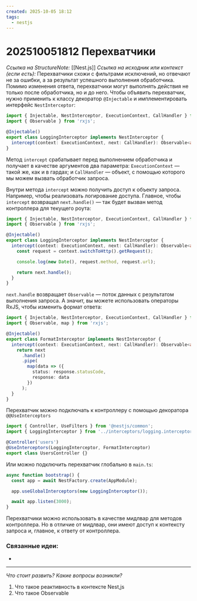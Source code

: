 ```yaml
---
created: 2025-10-05 18:12
tags:
  - nestjs
---
```

# 202510051812 Перехватчики

*Ссылка на StructureNote:* [[Nest.js]]
*Ссылка на исходник или контекст (если есть):*
Перехватчики схожи с фильтрами исключений, но отвечают не за ошибки, а за результат успешного выполнения обработчика. Помимо изменения ответа, перехватчики могут выполнять действия не только после обработчика, но и до него.
Чтобы объявить перехватчик, нужно применить к классу декоратор `@Injectable` и имплементировать интерфейс `NestInterceptor`:

```ts
import { Injectable, NestInterceptor, ExecutionContext, CallHandler } from '@nestjs/common';
import { Observable } from 'rxjs';

@Injectable()
export class LoggingInterceptor implements NestInterceptor {
  intercept(context: ExecutionContext, next: CallHandler): Observable<any> {}
}
```

Метод `intercept` срабатывает перед выполнением обработчика и получает в качестве аргументов два параметра: `ExecutionContext` — такой же, как и в гардах; и `CallHandler` — объект, с помощью которого мы можем вызвать обработчик запроса.

Внутри метода `intercept` можно получить доступ к объекту запроса. Например, чтобы реализовать логирование доступа. Главное, чтобы `intercept` возвращал `next.handle()` — так будет вызван метод контроллера для текущего роута:

```ts
import { Injectable, NestInterceptor, ExecutionContext, CallHandler } from '@nestjs/common';
import { Observable } from 'rxjs';

@Injectable()
export class LoggingInterceptor implements NestInterceptor {
  intercept(context: ExecutionContext, next: CallHandler): Observable<any> {
    const request = context.switchToHttp().getRequest();

    console.log(new Date(), request.method, request.url);

    return next.handle();
  }
}
```

`next.handle` возвращает `Observable` — поток данных с результатом выполнения запроса. А значит, вы можете использовать операторы RxJS, чтобы изменить формат ответа:

```ts
import { Injectable, NestInterceptor, ExecutionContext, CallHandler } from '@nestjs/common';
import { Observable, map } from 'rxjs';

@Injectable()
export class FormatInterceptor implements NestInterceptor {
  intercept(context: ExecutionContext, next: CallHandler): Observable<any> {
    return next
      .handle()
      .pipe(
        map(data => ({
          status: response.statusCode,
          response: data
        })
      );
  }
}
```

Перехватчик можно подключать к контроллеру с помощью декоратора `@@UseInterceptors`

```ts
import { Controller, UseFilters } from '@nestjs/common';
import { LoggingInterceptor } from '../interceptors/logging.interceptor';

@Controller('users')
@UseInterceptors(LoggingInterceptor, FormatInterceptor)
export class UsersController {}
```

Или можно подключить перехватчик глобально в `main.ts`:

```ts
async function bootstrap() {
  const app = await NestFactory.create(AppModule);

  app.useGlobalInterceptors(new LoggingInterceptor());

  await app.listen(3000);
}
```

Перехватчики можно использовать в качестве мидлвар для методов контроллера. Но в отличие от мидлвар, они имеют доступ к контексту запроса и, главное, к ответу от контроллера.

### Связанные идеи:

* 
---

*Что стоит развить? Какие вопросы возникли?*
1) Что такое реактивность в контексте Nest,js
2) Что такое Observable
